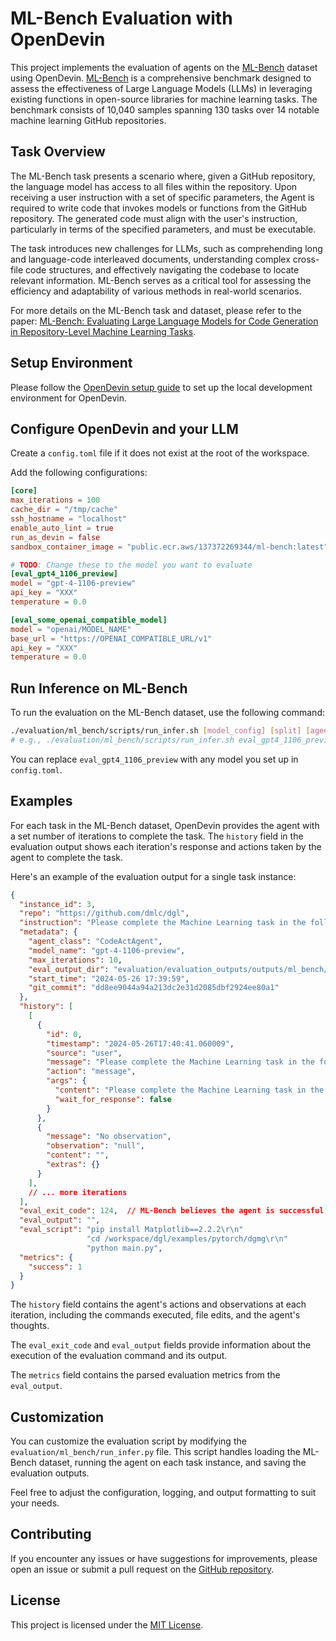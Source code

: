 # ML-Bench Evaluation with OpenDevin

This project implements the evaluation of agents on the [ML-Bench](https://arxiv.org/abs/2311.09835) dataset using OpenDevin. [ML-Bench](https://arxiv.org/abs/2311.09835) is a comprehensive benchmark designed to assess the effectiveness of Large Language Models (LLMs) in leveraging existing functions in open-source libraries for machine learning tasks. The benchmark consists of 10,040 samples spanning 130 tasks over 14 notable machine learning GitHub repositories.

## Task Overview

The ML-Bench task presents a scenario where, given a GitHub repository, the language model has access to all files within the repository. Upon receiving a user instruction with a set of specific parameters, the Agent is required to write code that invokes models or functions from the GitHub repository. The generated code must align with the user's instruction, particularly in terms of the specified parameters, and must be executable.

The task introduces new challenges for LLMs, such as comprehending long and language-code interleaved documents, understanding complex cross-file code structures, and effectively navigating the codebase to locate relevant information. ML-Bench serves as a critical tool for assessing the efficiency and adaptability of various methods in real-world scenarios.

For more details on the ML-Bench task and dataset, please refer to the paper: [ML-Bench: Evaluating Large Language Models for Code Generation in Repository-Level Machine Learning Tasks](https://arxiv.org/abs/2311.09835).

## Setup Environment

Please follow the [OpenDevin setup guide](https://github.com/OpenDevin/OpenDevin/blob/main/docs/setup.md) to set up the local development environment for OpenDevin.

## Configure OpenDevin and your LLM

Create a `config.toml` file if it does not exist at the root of the workspace.

Add the following configurations:

```toml
[core]
max_iterations = 100
cache_dir = "/tmp/cache"
ssh_hostname = "localhost"
enable_auto_lint = true
run_as_devin = false
sandbox_container_image = "public.ecr.aws/137372269344/ml-bench:latest" # Use the latest image from the ML-Bench repository

# TODO: Change these to the model you want to evaluate
[eval_gpt4_1106_preview]
model = "gpt-4-1106-preview"
api_key = "XXX"
temperature = 0.0

[eval_some_openai_compatible_model]
model = "openai/MODEL_NAME"
base_url = "https://OPENAI_COMPATIBLE_URL/v1"
api_key = "XXX"
temperature = 0.0
```

## Run Inference on ML-Bench

To run the evaluation on the ML-Bench dataset, use the following command:

```bash
./evaluation/ml_bench/scripts/run_infer.sh [model_config] [split] [agent] [eval_limit]
# e.g., ./evaluation/ml_bench/scripts/run_infer.sh eval_gpt4_1106_preview full CodeActAgent 10
```

You can replace `eval_gpt4_1106_preview` with any model you set up in `config.toml`.

## Examples

For each task in the ML-Bench dataset, OpenDevin provides the agent with a set number of iterations to complete the task. The `history` field in the evaluation output shows each iteration's response and actions taken by the agent to complete the task.

Here's an example of the evaluation output for a single task instance:

```json
{
  "instance_id": 3,
  "repo": "https://github.com/dmlc/dgl",
  "instruction": "Please complete the Machine Learning task in the following repository: dgl\n\nThe task is: DGL Implementation of NGCF model\n\nI have a deep desire to embark on a journey brimming with knowledge and expertise. My objective is to train a cutting-edge NGCF Model, known for its unparalleled capabilities, on the illustrious dataset known as gowalla. To ensure swift execution, I kindly request your assistance in crafting the code, making use of the powerful GPU #3 and an embedding size of 32. Can you lend a helping hand to transform this dream into a reality?\n\nYou should create a script named `run.sh` under the specified path in the repo to run the task.\n\nYou can find the task repo at: /workspace/dgl/examples/pytorch/NGCF/NGCF\n\nYou should terminate the subprocess after running the task (e.g., call subprocess.Popen(args).wait()).When you think you have completed the task, please run the following command: <execute_bash> exit </execute_bash>.\n",
  "metadata": {
    "agent_class": "CodeActAgent",
    "model_name": "gpt-4-1106-preview",
    "max_iterations": 10,
    "eval_output_dir": "evaluation/evaluation_outputs/outputs/ml_bench/CodeActAgent/gpt-4-1106-preview_maxiter_10_N_v1.5",
    "start_time": "2024-05-26 17:39:59",
    "git_commit": "dd8ee9044a94a213dc2e31d2085dbf2924ee80a1"
  },
  "history": [
    [
      {
        "id": 0,
        "timestamp": "2024-05-26T17:40:41.060009",
        "source": "user",
        "message": "Please complete the Machine Learning task in the following repository: dgl\n\nThe task is: DGL Implementation of NGCF model\n\nI have a deep desire to embark on a journey brimming with knowledge and expertise. My objective is to train a cutting-edge NGCF Model, known for its unparalleled capabilities, on the illustrious dataset known as gowalla. To ensure swift execution, I kindly request your assistance in crafting the code, making use of the powerful GPU #3 and an embedding size of 32. Can you lend a helping hand to transform this dream into a reality?\n\nYou should create a script named `run.sh` under the specified path in the repo to run the task.\n\nYou can find the task repo at: /workspace/dgl/examples/pytorch/NGCF/NGCF\n\nYou should terminate the subprocess after running the task (e.g., call subprocess.Popen(args).wait()).When you think you have completed the task, please run the following command: <execute_bash> exit </execute_bash>.\n",
        "action": "message",
        "args": {
          "content": "Please complete the Machine Learning task in the following repository: dgl\n\nThe task is: DGL Implementation of NGCF model\n\nI have a deep desire to embark on a journey brimming with knowledge and expertise. My objective is to train a cutting-edge NGCF Model, known for its unparalleled capabilities, on the illustrious dataset known as gowalla. To ensure swift execution, I kindly request your assistance in crafting the code, making use of the powerful GPU #3 and an embedding size of 32. Can you lend a helping hand to transform this dream into a reality?\n\nYou should create a script named `run.sh` under the specified path in the repo to run the task.\n\nYou can find the task repo at: /workspace/dgl/examples/pytorch/NGCF/NGCF\n\nYou should terminate the subprocess after running the task (e.g., call subprocess.Popen(args).wait()).When you think you have completed the task, please run the following command: <execute_bash> exit </execute_bash>.\n",
          "wait_for_response": false
        }
      },
      {
        "message": "No observation",
        "observation": "null",
        "content": "",
        "extras": {}
      }
    ],
    // ... more iterations
  ],
  "eval_exit_code": 124,  // ML-Bench believes the agent is successful if it continues to run until timeout
  "eval_output": "",
  "eval_script": "pip install Matplotlib==2.2.2\r\n"
                 "cd /workspace/dgl/examples/pytorch/dgmg\r\n"
                 "python main.py",
  "metrics": {
    "success": 1
  }
}
```

The `history` field contains the agent's actions and observations at each iteration, including the commands executed, file edits, and the agent's thoughts.

The `eval_exit_code` and `eval_output` fields provide information about the execution of the evaluation command and its output.

The `metrics` field contains the parsed evaluation metrics from the `eval_output`.

## Customization

You can customize the evaluation script by modifying the `evaluation/ml_bench/run_infer.py` file. This script handles loading the ML-Bench dataset, running the agent on each task instance, and saving the evaluation outputs.

Feel free to adjust the configuration, logging, and output formatting to suit your needs.

## Contributing

If you encounter any issues or have suggestions for improvements, please open an issue or submit a pull request on the [GitHub repository](https://github.com/gersteinlab/ML-bench).

## License

This project is licensed under the [MIT License](LICENSE).
